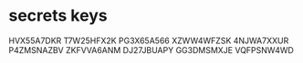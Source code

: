 
# secrets keys

HVX55A7DKR
T7W25HFX2K
PG3X65A566
XZWW4WFZSK
4NJWA7XXUR
P4ZMSNAZBV
ZKFVVA6ANM
DJ27JBUAPY
GG3DMSMXJE
VQFPSNW4WD